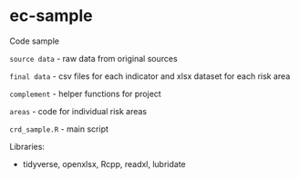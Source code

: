 # ec-sample
Code sample

`source data` - raw data from original sources

`final data` - csv files for each indicator and xlsx dataset for each risk area

`complement` - helper functions for project

`areas` - code for individual risk areas

`crd_sample.R` - main script

Libraries:

- tidyverse, openxlsx, Rcpp, readxl, lubridate
